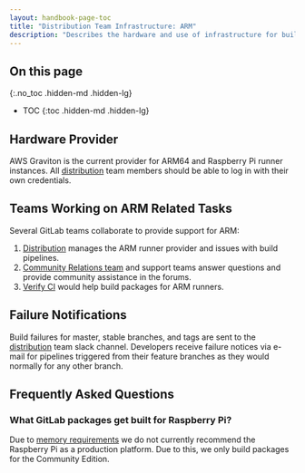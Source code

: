 ```yaml
---
layout: handbook-page-toc
title: "Distribution Team Infrastructure: ARM"
description: "Describes the hardware and use of infrastructure for building ARM packages."
---
```


## On this page
{:.no_toc .hidden-md .hidden-lg}

- TOC
{:toc .hidden-md .hidden-lg}

## Hardware Provider

AWS Graviton is the current provider for ARM64 and Raspberry Pi runner
instances. All [distribution][distribution] team members should be able to
log in with their own credentials.

## Teams Working on ARM Related Tasks

Several GitLab teams collaborate to provide support for ARM:

1. [Distribution][distribution] manages the ARM runner provider
   and issues with build pipelines.
1. [Community Relations team][community-relations] and support teams answer questions and provide community assistance in the forums.
1. [Verify CI][verify-ci] would help build packages for ARM runners.

## Failure Notifications

Build failures for master, stable branches, and tags are sent to the
[distribution][distribution] team slack channel. Developers receive failure
notices via e-mail for pipelines triggered from their feature branches as
they would normally for any other branch.

## Frequently Asked Questions

### What GitLab packages get built for Raspberry Pi?

Due to [memory requirements] we do not currently recommend the Raspberry Pi
as a production platform. Due to this, we only build packages for the
Community Edition.

[verify-ci]: /handbook/engineering/development/ops/verify/
[distribution]: /handbook/engineering/development/enablement/systems/distribution/
[community-relations]: /handbook/marketing/community-relations/
[memory requirements]: https://docs.gitlab.com/ee/install/requirements.html#memory
